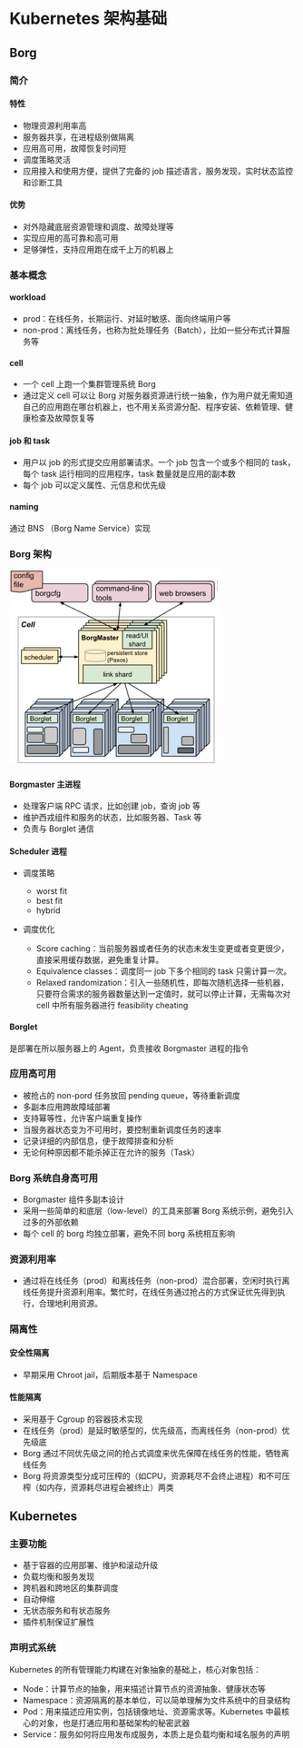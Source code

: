 # Kubernetes 架构基础

## Borg

### 简介

#### 特性

- 物理资源利用率高
- 服务器共享，在进程级别做隔离
- 应用高可用，故障恢复时间短
- 调度策略灵活
- 应用接入和使用方便，提供了完备的 job 描述语言，服务发现，实时状态监控和诊断工具

#### 优势

- 对外隐藏底层资源管理和调度、故障处理等
- 实现应用的高可靠和高可用
- 足够弹性，支持应用跑在成千上万的机器上

### 基本概念

#### workload

- prod：在线任务，长期运行、对延时敏感、面向终端用户等
- non-prod：离线任务，也称为批处理任务（Batch），比如一些分布式计算服务等

#### cell

- 一个 cell 上跑一个集群管理系统 Borg
- 通过定义 cell 可以让 Borg 对服务器资源进行统一抽象，作为用户就无需知道自己的应用跑在哪台机器上，也不用关系资源分配、程序安装、依赖管理、健康检查及故障恢复等

#### job 和 task

- 用户以 job 的形式提交应用部署请求。一个 job 包含一个或多个相同的 task，每个 task 运行相同的应用程序，task 数量就是应用的副本数
- 每个 job 可以定义属性、元信息和优先级

#### naming

通过 BNS （Borg Name Service）实现



### Borg 架构

<img src="4_kubernetes架构原则和对象设计.assets/image-20221007211121233.png" style="zoom:50%;" />

#### Borgmaster 主进程

- 处理客户端 RPC 请求，比如创建 job，查询 job 等
- 维护西戎组件和服务的状态，比如服务器、Task 等
- 负责与 Borglet 通信

#### Scheduler 进程

- 调度策略
  - worst fit 
  - best fit
  - hybrid

- 调度优化
  - Score caching：当前服务器或者任务的状态未发生变更或者变更很少，直接采用缓存数据，避免重复计算。
  - Equivalence classes：调度同一 job 下多个相同的 task 只需计算一次。
  - Relaxed randomization：引入一些随机性，即每次随机选择一些机器，只要符合需求的服务器数量达到一定值时，就可以停止计算，无需每次对 cell 中所有服务器进行 feasibility cheating

#### Borglet

是部署在所以服务器上的 Agent，负责接收 Borgmaster 进程的指令

### 应用高可用

- 被抢占的 non-pord 任务放回 pending queue，等待重新调度
- 多副本应用跨故障域部署
- 支持幂等性，允许客户端重复操作
- 当服务器状态变为不可用时，要控制重新调度任务的速率
- 记录详细的内部信息，便于故障排查和分析
- 无论何种原因都不能杀掉正在允许的服务（Task）

### Borg 系统自身高可用

- Borgmaster 组件多副本设计
- 采用一些简单的和底层（low-level）的工具来部署 Borg 系统示例，避免引入过多的外部依赖
- 每个 cell 的 borg 均独立部署，避免不同 borg 系统相互影响

### 资源利用率

- 通过将在线任务（prod）和离线任务（non-prod）混合部署，空闲时执行离线任务提升资源利用率。繁忙时，在线任务通过抢占的方式保证优先得到执行，合理地利用资源。

### 隔离性

#### 安全性隔离

- 早期采用 Chroot jail，后期版本基于 Namespace

#### 性能隔离

- 采用基于 Cgroup 的容器技术实现
- 在线任务（prod）是延时敏感型的，优先级高，而离线任务（non-prod）优先级底
- Borg 通过不同优先级之间的抢占式调度来优先保障在线任务的性能，牺牲离线任务
- Borg 将资源类型分成可压榨的（如CPU，资源耗尽不会终止进程）和不可压榨（如内存，资源耗尽进程会被终止）两类

## Kubernetes

### 主要功能

- 基于容器的应用部署、维护和滚动升级
- 负载均衡和服务发现
- 跨机器和跨地区的集群调度
- 自动伸缩
- 无状态服务和有状态服务
- 插件机制保证扩展性

### 声明式系统

Kubernetes 的所有管理能力构建在对象抽象的基础上，核心对象包括：

- Node：计算节点的抽象，用来描述计算节点的资源抽象、健康状态等
- Namespace：资源隔离的基本单位，可以简单理解为文件系统中的目录结构
- Pod：用来描述应用实例，包括镜像地址、资源需求等。Kubernetes 中最核心的对象，也是打通应用和基础架构的秘密武器
- Service：服务如何将应用发布成服务，本质上是负载均衡和域名服务的声明

